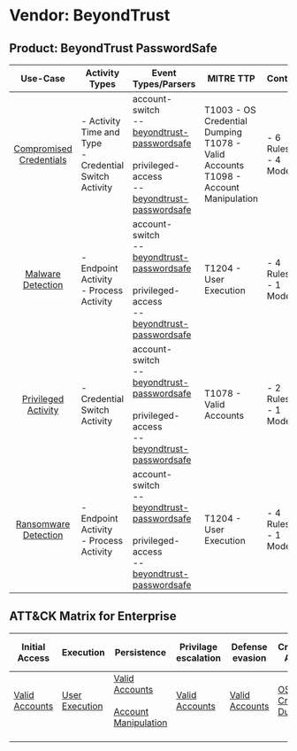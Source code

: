 Vendor: BeyondTrust
===================
Product: BeyondTrust PasswordSafe
---------------------------------
|                                 Use-Case                                  | Activity Types                                            | Event Types/Parsers                                                                                                                                                                                                           | MITRE TTP                                                                                   | Content                   |
|:-------------------------------------------------------------------------:| --------------------------------------------------------- | ----------------------------------------------------------------------------------------------------------------------------------------------------------------------------------------------------------------------------- | ------------------------------------------------------------------------------------------- | ------------------------- |
| [Compromised Credentials](../UseCases/usecase_compromised_credentials.md) | - Activity Time  and Type<br>- Credential Switch Activity |  account-switch<br> -- [beyondtrust-passwordsafe](../Parsers/parserContent_beyondtrust-passwordsafe.md)<br><br> privileged-access<br> -- [beyondtrust-passwordsafe](../Parsers/parserContent_beyondtrust-passwordsafe.md)<br> | T1003 - OS Credential Dumping<br>T1078 - Valid Accounts<br>T1098 - Account Manipulation<br> |  - 6 Rules<br> - 4 Models |
|       [Malware Detection](../UseCases/usecase_malware_detection.md)       | - Endpoint Activity<br>- Process Activity                 |  account-switch<br> -- [beyondtrust-passwordsafe](../Parsers/parserContent_beyondtrust-passwordsafe.md)<br><br> privileged-access<br> -- [beyondtrust-passwordsafe](../Parsers/parserContent_beyondtrust-passwordsafe.md)<br> | T1204 - User Execution<br>                                                                  |  - 4 Rules<br> - 1 Models |
|     [Privileged Activity](../UseCases/usecase_privileged_activity.md)     | - Credential Switch Activity                              |  account-switch<br> -- [beyondtrust-passwordsafe](../Parsers/parserContent_beyondtrust-passwordsafe.md)<br><br> privileged-access<br> -- [beyondtrust-passwordsafe](../Parsers/parserContent_beyondtrust-passwordsafe.md)<br> | T1078 - Valid Accounts<br>                                                                  |  - 2 Rules<br> - 1 Models |
|    [Ransomware Detection](../UseCases/usecase_ransomware_detection.md)    | - Endpoint Activity<br>- Process Activity                 |  account-switch<br> -- [beyondtrust-passwordsafe](../Parsers/parserContent_beyondtrust-passwordsafe.md)<br><br> privileged-access<br> -- [beyondtrust-passwordsafe](../Parsers/parserContent_beyondtrust-passwordsafe.md)<br> | T1204 - User Execution<br>                                                                  |  - 4 Rules<br> - 1 Models |

ATT&CK Matrix for Enterprise
----------------------------
| Initial Access                                                      | Execution                                                           | Persistence                                                                                                                                  | Privilage escalation                                                | Defense evasion                                                     | Credential Access                                                          | Discovery | Lateral Movement | Collection | Command and Control | Exfiltration | Impact |
| ------------------------------------------------------------------- | ------------------------------------------------------------------- | -------------------------------------------------------------------------------------------------------------------------------------------- | ------------------------------------------------------------------- | ------------------------------------------------------------------- | -------------------------------------------------------------------------- | --------- | ---------------- | ---------- | ------------------- | ------------ | ------ |
| [Valid Accounts](https://attack.mitre.org/techniques/T1078)<br><br> | [User Execution](https://attack.mitre.org/techniques/T1204)<br><br> | [Valid Accounts](https://attack.mitre.org/techniques/T1078)<br><br>[Account Manipulation](https://attack.mitre.org/techniques/T1098)<br><br> | [Valid Accounts](https://attack.mitre.org/techniques/T1078)<br><br> | [Valid Accounts](https://attack.mitre.org/techniques/T1078)<br><br> | [OS Credential Dumping](https://attack.mitre.org/techniques/T1003)<br><br> |           |                  |            |                     |              |        |